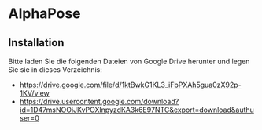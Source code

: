 # AlphaPose

## Installation
Bitte laden Sie die folgenden Dateien von Google Drive herunter und legen Sie sie in dieses Verzeichnis:
* https://drive.google.com/file/d/1ktBwkG1KL3_iFbPXAh5gua0zX92p-1KV/view
* https://drive.usercontent.google.com/download?id=1D47msNOOiJKvPOXlnpyzdKA3k6E97NTC&export=download&authuser=0
